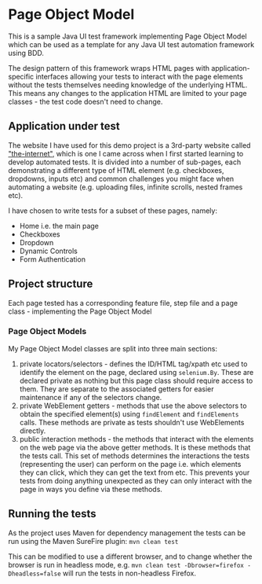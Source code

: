 # Page Object Model

This is a sample Java UI test framework implementing Page Object Model which can be used as a template for any Java UI test automation framework using BDD.

The design pattern of this framework wraps HTML pages with application-specific interfaces allowing your tests to interact with the page elements 
without the tests themselves needing knowledge of the underlying HTML. This means any changes to the application HTML are
limited to your page classes - the test code doesn't need to change.

## Application under test
The website I have used for this demo project is a 3rd-party website called ["the-internet"](https://the-internet.herokuapp.com/), 
which is one I came across when I first started learning to develop automated tests. It is divided into a number of 
sub-pages, each demonstrating a different type of HTML element (e.g. checkboxes, dropdowns, inputs etc) and common challenges
you might face when automating a website (e.g. uploading files, infinite scrolls, nested frames etc).

I have chosen to write tests for a subset of these pages, namely:
* Home i.e. the main page
* Checkboxes
* Dropdown
* Dynamic Controls
* Form Authentication

## Project structure
Each page tested has a corresponding feature file, step file and a page class - implementing the Page Object Model

### Page Object Models
My Page Object Model classes are split into three main sections:
1. private locators/selectors - defines the ID/HTML tag/xpath etc used to identify the element on the page, declared using 
   `selenium.By`. These are declared private as nothing but this page class should require access to them. They are 
   separate to the associated getters for easier maintenance if any of the selectors change. 
2. private WebElement getters - methods that use the above selectors to obtain the specified element(s) using `findElement` 
   and `findElements` calls. These methods are private as tests shouldn't use WebElements directly. 
3. public interaction methods - the methods that interact with the elements on the web page via the above getter methods. 
   It is these methods that the tests call. This set of methods determines the interactions the tests (representing the 
   user) can perform on the page i.e. which elements they can click, which they can get the text from etc. This prevents
   your tests from doing anything unexpected as they can only interact with the page in ways you define via these methods.

## Running the tests
As the project uses Maven for dependency management the tests can be run using the Maven SureFire plugin:
`mvn clean test`

This can be modified to use a different browser, and to change whether the browser is run in headless mode, e.g.
`mvn clean test -Dbrowser=firefox -Dheadless=false`
will run the tests in non-headless Firefox.